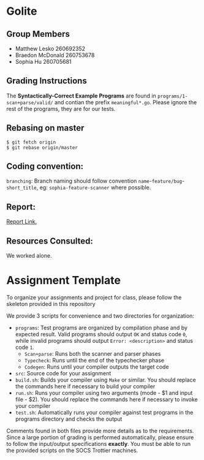 # Golite

## Group Members
- Matthew Lesko 260692352
- Braedon McDonald 260753678
- Sophia Hu 260705681

## Grading Instructions
The **Syntactically-Correct Example Programs** are found in `programs/1-scan+parse/valid/` and contian the prefix `meaningful*.go`. Please ignore the rest of the programs, they are for our tests.

## Rebasing on master
```
$ git fetch origin
$ git rebase origin/master
```

## Coding convention:

`branching`: Branch naming should follow convention `name`-`feature/bug`-`short_title`, eg: `sophia-feature-scanner` where possible.

## Report:

[Report Link.](https://paper.dropbox.com/doc/GoLite-Deliverable-1-Report--AurU1nCuNuN3fKv1OgcMTFcHAg-18wB5Wgr4INOjytUhIiwh)

## Resources Consulted:
We worked alone.

# Assignment Template

To organize your assignments and project for class, please follow the skeleton provided in this repository

We provide 3 scripts for convenience and two directories for organization:

* `programs`: Test programs are organized by compilation phase and by expected result. Valid programs should output `OK` and status code `0`, while invalid programs should output `Error: <description>` and status code `1`.
  * `Scan+parse`: Runs both the scanner and parser phases
  * `Typecheck`: Runs until the end of the typechecker phase
  * `Codegen`: Runs until your compiler outputs the target code
* `src`: Source code for your assignment
* `build.sh`: Builds your compiler using `Make` or similar. You should replace the commands here if necessary to build your compiler
* `run.sh`: Runs your compiler using two arguments (mode - $1 and input file - $2). You should replace the commands here if necessary to invoke your compiler
* `test.sh`: Automatically runs your compiler against test programs in the programs directory and checks the output

Comments found in both files provide more details as to the requirements. Since a large portion of grading is performed automatically, please ensure to follow the input/output specifications **exactly**. You must be able to run the provided scripts on the SOCS Trottier machines.
